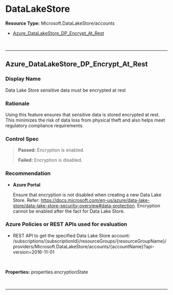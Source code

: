 # DataLakeStore

**Resource Type:** Microsoft.DataLakeStore/accounts 

<!-- TOC -->

- [Azure_DataLakeStore_DP_Encrypt_At_Rest](#azure_datalakestore_dp_encrypt_at_rest)

<!-- /TOC -->
<br/>

___ 

## Azure_DataLakeStore_DP_Encrypt_At_Rest 

### Display Name 
Data Lake Store sensitive data must be encrypted at rest 

### Rationale 
Using this feature ensures that sensitive data is stored encrypted at rest. This minimizes the risk of data loss from physical theft and also helps meet regulatory compliance requirements. 

### Control Spec 

> **Passed:** 
> Encryption is enabled.
> 
> **Failed:** 
> Encryption is disabled.
> 
### Recommendation 

- **Azure Portal** 

	 Ensure that encryption is not disabled when creating a new Data Lake Store. Refer: https://docs.microsoft.com/en-us/azure/data-lake-store/data-lake-store-security-overview#data-protection. Encryption cannot be enabled after the fact for Data Lake Store. 

<!---- **PowerShell** 

	 ```powershell 
	 $variable = 'apple' 
	 ```  

- **Enforcement Policy** 

	 [![Link to Azure Policy](https://raw.githubusercontent.com/MSFT-Chirag/AzTS-docs/main/Assets/View_Definition.jpg)](https://portal.azure.com/#blade/Microsoft_Azure_Policy/CreatePolicyDefinitionBlade/uri/<policy-raw-link>) 

	 [![Link to Azure Policy](https://raw.githubusercontent.com/MSFT-Chirag/AzTS-docs/main/Assets/Deploy_To_Azure.jpg)](https://portal.azure.com/#blade/Microsoft_Azure_Policy/CreatePolicyDefinitionBlade/uri/<policy-raw-link>) --->

### Azure Policies or REST APIs used for evaluation 

- REST API to get the specified Data Lake Store account: 
/subscriptions/{subscriptionId}/resourceGroups/{resourceGroupName}/providers/Microsoft.DataLakeStore/accounts/{accountName}?api-version=2016-11-01 
<br />
 
**Properties:** properties.encryptionState
 <br />

<br />

___ 

